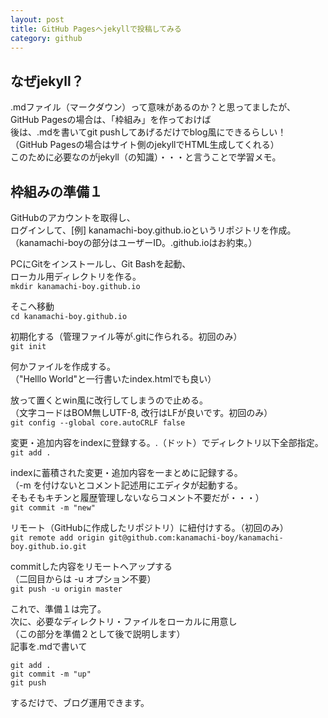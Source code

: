 ```yaml
---
layout: post
title: GitHub Pagesへjekyllで投稿してみる
category: github
---
```


## なぜjekyll？
.mdファイル（マークダウン）って意味があるのか？と思ってましたが、  
GitHub Pagesの場合は、「枠組み」を作っておけば  
後は、.mdを書いてgit pushしてあげるだけでblog風にできるらしい！  
（GitHub Pagesの場合はサイト側のjekyllでHTML生成してくれる）  
このために必要なのがjekyll（の知識）・・・と言うことで学習メモ。  

## 枠組みの準備１
GitHubのアカウントを取得し、  
ログインして、[例] kanamachi-boy.github.ioというリポジトリを作成。  
（kanamachi-boyの部分はユーザーID。.github.ioはお約束。）  
  
PCにGitをインストールし、Git Bashを起動、  
ローカル用ディレクトリを作る。  
`mkdir kanamachi-boy.github.io`  
  
そこへ移動  
`cd kanamachi-boy.github.io`  
  
初期化する（管理ファイル等が.gitに作られる。初回のみ）  
`git init`  
  
何かファイルを作成する。  
（"Helllo World"と一行書いたindex.htmlでも良い）  
  
放って置くとwin風に改行してしまうので止める。  
（文字コードはBOM無しUTF-8, 改行はLFが良いです。初回のみ）  
`git config --global core.autoCRLF false`  
  
変更・追加内容をindexに登録する。.（ドット）でディレクトリ以下全部指定。  
`git add .`  
  
indexに蓄積された変更・追加内容を一まとめに記録する。  
（-m を付けないとコメント記述用にエディタが起動する。  
そもそもキチンと履歴管理しないならコメント不要だが・・・）  
`git commit -m "new"`  
  
リモート（GitHubに作成したリポジトリ）に紐付けする。（初回のみ）  
`git remote add origin git@github.com:kanamachi-boy/kanamachi-boy.github.io.git`  
  
commitした内容をリモートへアップする  
（二回目からは -u オプション不要）  
`git push -u origin master`  
  
  
これで、準備１は完了。  
次に、必要なディレクトリ・ファイルをローカルに用意し  
（この部分を準備２として後で説明します）  
記事を.mdで書いて  

```
git add .
git commit -m "up"
git push
```

するだけで、ブログ運用できます。  










